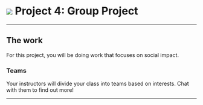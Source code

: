 # ![](https://ga-dash.s3.amazonaws.com/production/assets/logo-9f88ae6c9c3871690e33280fcf557f33.png) Project 4: Group Project
---
## The work

For this project, you will be doing work that focuses on social impact.


### Teams

Your instructors will divide your class into teams based on interests. Chat with them to find out more!

---


